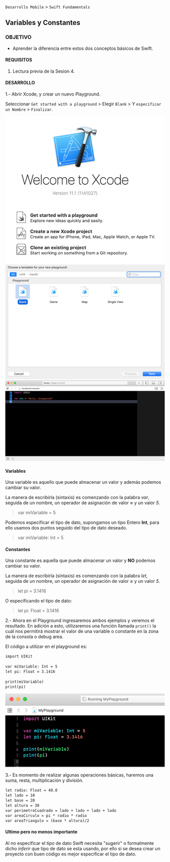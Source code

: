 
`Desarrollo Mobile` > `Swift Fundamentals`


## Variables y Constantes

### OBJETIVO

- Aprender la diferencia entre estos dos conceptos básicos de Swift.

#### REQUISITOS

1. Lectura previa de la Sesion 4.

#### DESARROLLO

1.- Abrir Xcode, y crear un nuevo Playground.

Seleccionar `Get started with a playground` > Elegir `Blank` > Y `especificar un Nombre` > `Finalizar`.

![](1.png)
![](2.png)
![](3.png)

#### Variables 

Una variable es aquello que puede almacenar un valor y además podemos cambiar su valor.

La manera de escribirla (sintaxis) es comenzando con la palabra *var*, seguida de un nombre, un operador de asignación de valor **=** y un valor *5*.

> var miVariable = 5

Podemos especificar el tipo de dato, supongamos un tipo Entero **Int**, para ello usamos dos puntos seguido del tipo de dato deseado.

> var miVariable: Int = 5


#### Constantes

Una constante es aquella que puede almacenar un valor y **NO** podemos cambiar su valor.

La manera de escribirla (sintaxis) es comenzando con la palabra *let*, seguida de un nombre, un operador de asignación de valor **=** y un valor *5*.

> let pi = 3.1416

O especificando el tipo de dato:

> let pi: Float = 3.1416


2.- Ahora en el Playground ingresaremos ambos ejemplos y veremos el resultado. En adición a esto, utilizaremos una función llamada `print()` la cuál nos permitirá mostrar el valor de una variable o constante en la zona de la consola o debug area.

El código a utilizar en el playground es:

```
import UIKit

var miVariable: Int = 5
let pi: Float = 3.1416

print(miVariable)
print(pi)

```

![](4.png)

3.- Es momento de realizar algunas operaciones básicas, haremos una suma, resta, multiplicación y división.

```
let radio: Float = 40.0
let lado = 10
let base = 20
let altura = 30
var perimetroCuadrado = lado + lado + lado + lado
var areaCirculo = pi * radio * radio
var areaTriangulo = (base * altura)/2
```


#### Ultimo pero no menos importante

Al no especificar el tipo de dato Swift necesita "sugerir" o formalmente dicho *inferir* que tipo de dato se esta usando, por ello si se desea crear un proyecto con buen código es mejor especificar el tipo de dato.




